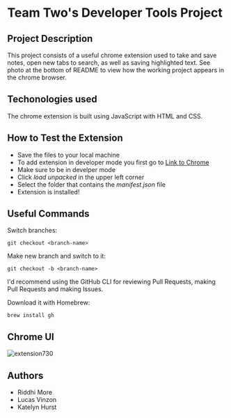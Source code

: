 # Team Two's Developer Tools Project

## Project Description
This project consists of a useful chrome extension used to take and save notes, open new tabs to search, as well as saving highlighted text.
See photo at the bottom of README to view how the working project appears in the chrome browser.

## Techonologies used
The chrome extension is built using JavaScript with HTML and CSS.

## How to Test the Extension
- Save the files to your local machine
- To add extension in developer mode you first go to [Link to Chrome](chrome://extensions/)
- Make sure to be in develper mode
- Click *load unpacked* in the upper left corner
- Select the folder that contains the *manifest.json* file
- Extension is installed!

## Useful Commands


Switch branches:
```
git checkout <branch-name>
```

Make new branch and switch to it:
```
git checkout -b <branch-name>
```

I'd recommend using the GitHub CLI for reviewing Pull Requests, making Pull Requests and making Issues.

Download it with Homebrew:
```
brew install gh
```

## Chrome UI
![extension730](https://user-images.githubusercontent.com/83324209/127670825-78a9dec9-be7e-472c-9e3b-ce0ec06c1d06.png) 

## Authors
- Riddhi More
- Lucas Vinzon
- Katelyn Hurst

